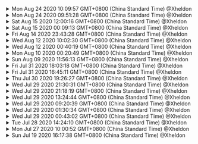 
<details>
<summary>
Mon Aug 24 2020 10:09:57 GMT+0800 (China Standard Time) @Xheldon

</summary>

website:
M  bin/build-example.js
M  bin/build-library.js
M  pages/index.html
M  public/css/site.css
A  public/logos/atypon.svg

</details>

<details>
<summary>
Mon Aug 24 2020 09:51:28 GMT+0800 (China Standard Time) @Xheldon

</summary>

website:
 M example/upload/index.html
 M example/upload/index.js
 M pages/examples/upload/index.md

</details>

<details>
<summary>
Sat Aug 15 2020 12:00:16 GMT+0800 (China Standard Time) @Xheldon

</summary>

website:
 M bin/build-example.js
 M package.json

</details>

<details>
<summary>
Sat Aug 15 2020 00:09:13 GMT+0800 (China Standard Time) @Xheldon

</summary>

website:
 M example/tooltip/index.html
 M example/tooltip/index.js
 M pages/examples/tooltip/index.md

</details>

<details>
<summary>
Fri Aug 14 2020 23:43:28 GMT+0800 (China Standard Time) @Xheldon

</summary>

menu:
 M src/menu.js

website:
 M example/basic/index.js
 M example/dino/index.js
 M example/markdown/index.html
 M pages/examples/dino/index.md
 M pages/examples/markdown/index.md

</details>

<details>
<summary>
Wed Aug 12 2020 10:02:30 GMT+0800 (China Standard Time) @Xheldon

</summary>

view:
 M src/README.md
 M src/decoration.js

website:
 M example/basic/index.html
 M example/dino/index.html
 M pages/examples/basic/index.md
 M pages/examples/dino/index.md
 M src/build/buildfile.js

</details>

<details>
<summary>
Wed Aug 12 2020 00:40:19 GMT+0800 (China Standard Time) @Xheldon

</summary>

state:
 M src/plugin.js
 M src/selection.js

website:
 M public/css/site.css

</details>

<details>
<summary>
Mon Aug 10 2020 00:20:49 GMT+0800 (China Standard Time) @Xheldon

</summary>

website:
 M pages/index.html

</details>

<details>
<summary>
Sun Aug 09 2020 11:56:13 GMT+0800 (China Standard Time) @Xheldon

</summary>

state:
## master...origin/master [ahead 2]
 M src/selection.js

website:
## master...origin/master [ahead 2]

</details>

<details>
<summary>
Fri Jul 31 2020 18:03:18 GMT+0800 (China Standard Time) @Xheldon

</summary>

state:
## master...origin/master [ahead 1]
 M src/state.js
 M src/transaction.js

website:
## master...origin/master [ahead 1]
 M public/css/site.css

</details>

<details>
<summary>
Fri Jul 31 2020 16:45:11 GMT+0800 (China Standard Time) @Xheldon

</summary>

state:
 M src/state.js

website:
 M src/build/ref.js

</details>

<details>
<summary>
Thu Jul 30 2020 19:26:27 GMT+0800 (China Standard Time) @Xheldon

</summary>

state:
 M src/plugin.js
 M src/state.js

website:
 M public/css/site.css

</details>

<details>
<summary>
Wed Jul 29 2020 21:30:31 GMT+0800 (China Standard Time) @Xheldon

</summary>

website:
 M public/css/site.css
 M templates/foot.html

</details>

<details>
<summary>
Wed Jul 29 2020 21:18:19 GMT+0800 (China Standard Time) @Xheldon

</summary>

website:
 M public/css/site.css

</details>

<details>
<summary>
Wed Jul 29 2020 13:24:44 GMT+0800 (China Standard Time) @Xheldon

</summary>

website:
 M public/css/site.css
 M templates/head.html

</details>

<details>
<summary>
Wed Jul 29 2020 09:20:39 GMT+0800 (China Standard Time) @Xheldon

</summary>

state:
 M src/README.md
 M src/state.js

website:
 M markdown/ref_intro.md
 M src/build/ref.js

</details>

<details>
<summary>
Wed Jul 29 2020 01:30:34 GMT+0800 (China Standard Time) @Xheldon

</summary>

website:
 M pages/docs/index.html
 M src/build/templates.js
 M templates/head.html

</details>

<details>
<summary>
Wed Jul 29 2020 00:43:02 GMT+0800 (China Standard Time) @Xheldon

</summary>

website:
 M pages/examples/index.html
 M pages/index.html
 M templates/foot.html

</details>

<details>
<summary>
Tue Jul 28 2020 14:24:10 GMT+0800 (China Standard Time) @Xheldon

</summary>

website:
 M pages/index.html
 M src/build/templates.js

</details>

<details>
<summary>
Mon Jul 27 2020 10:00:52 GMT+0800 (China Standard Time) @Xheldon

</summary>

view:
 M src/index.js

website:
 M package.json
 M public/css/site.css
 M src/build/ref.js
 M src/devserver.js

</details>

<details>
<summary>
Sun Jul 19 2020 16:17:38 GMT+0800 (China Standard Time) @Xheldon

</summary>

website:
 M markdown/ref_intro.md
 M pages/docs/ref/index.html
 M pages/index.html
 M templates/head.html

</details>
